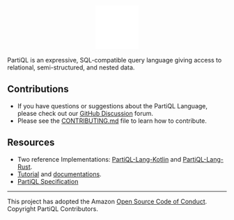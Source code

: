 <p align="center">
    <picture>
        <source media="(prefers-color-scheme: dark)" srcset="/profile/PartiQL_Logo_Dark.svg">
        <source media="(prefers-color-scheme: light)" srcset="/profile/PartiQL_Logo_Light.svg">
        <img src="/profile/PartiQL_Logo_Dark.svg" alt="PartiQL Logo" width="100" height="100">
    </picture>
</p>


PartiQL is an expressive, SQL-compatible query language giving access to relational, semi-structured, and nested data.

## Contributions

* If you have questions or suggestions about the PartiQL Language, please check out our [GitHub Discussion](https://github.com/orgs/partiql/discussions) forum.
* Please see the [CONTRIBUTING.md](CONTRIBUTING.md) file to learn how to contribute.

## Resources
- Two reference Implementations:  [PartiQL-Lang-Kotlin](https://github.com/partiql/partiql-lang-kotlin) and [PartiQL-Lang-Rust](https://github.com/partiql/partiql-lang-rust). 
- [Tutorial](https://partiql.org/tutorial.html) and [documentations](https://partiql.org/dql/overview.html). 
- [PartiQL Specification](https://partiql.org/assets/PartiQL-Specification.pdf)

---

This project has adopted the Amazon [Open Source Code of Conduct](CODE_OF_CONDUCT.md). Copyright PartiQL Contributors.
